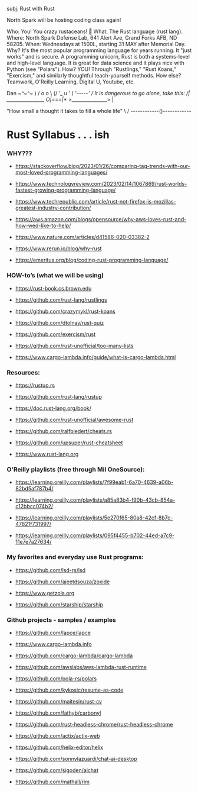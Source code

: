 subj: Rust with Rust

North Spark will be hosting coding class again!

Who: You!  You crazy rustaceans! 🦀
What: The Rust language (rust lang).
Where:  North Spark Defense Lab, 641 Alert Ave, Grand Forks AFB, ND 58205.
When: Wednesdays at 1500L, starting 31 MAY after Memorial Day.
Why?  It's the most popular programming language for years running.  It "just works" and is secure. A programming unicorn, Rust is both a systems-level and high-level language.  It is great for data science and it plays nice with Python (see "Polars"). 
How?  YOU!  Through "Rustlings," "Rust Koans," "Exercism," and similarly thoughtful teach-yourself methods. 
How else?  Teamwork, O'Reilly Learning, Digital U, Youtube, etc. 

Dan
       _~^~^~_
   \) /  o o  \ (/
     '_   u   _'
     \ '-----' /
It is dangerous to go alone, take this:
      /| ________________
O|===|* >________________>
      \|

"How small a thought it takes to fill a whole life"
           \  /
------------()------------



# Rust Syllabus . . . ish

### WHY???

- https://stackoverflow.blog/2023/01/26/comparing-tag-trends-with-our-most-loved-programming-languages/ 

- https://www.technologyreview.com/2023/02/14/1067869/rust-worlds-fastest-growing-programming-language/ 

- https://www.techrepublic.com/article/rust-not-firefox-is-mozillas-greatest-industry-contribution/

- https://aws.amazon.com/blogs/opensource/why-aws-loves-rust-and-how-wed-like-to-help/

- https://www.nature.com/articles/d41586-020-03382-2 

- https://www.rerun.io/blog/why-rust 

- https://emeritus.org/blog/coding-rust-programming-language/


### HOW-to’s (what we will be using)

- https://rust-book.cs.brown.edu 

- https://github.com/rust-lang/rustlings 

- https://github.com/crazymykl/rust-koans 

- https://github.com/dtolnay/rust-quiz 

- https://github.com/exercism/rust 

- https://github.com/rust-unofficial/too-many-lists 

- https://www.cargo-lambda.info/guide/what-is-cargo-lambda.html 


### **Resources:**

- https://rustup.rs 

- https://github.com/rust-lang/rustup 

- https://doc.rust-lang.org/book/ 

- https://github.com/rust-unofficial/awesome-rust 

- https://github.com/ralfbiedert/cheats.rs 

- https://github.com/upsuper/rust-cheatsheet 

- https://www.rust-lang.org 


### O'Reilly playlists (free through Mil OneSource):

- https://learning.oreilly.com/playlists/7f99eab1-6a70-4639-a06b-82bd5af787b4/

- https://learning.oreilly.com/playlists/a85a83b4-f90b-43cb-854a-c12bbcc074b2/

- https://learning.oreilly.com/playlists/5e270f65-80a8-42cf-8b7c-47821f731997/

- https://learning.oreilly.com/playlists/095f4455-b702-44ed-a7c9-11e7e7a27634/


### My favorites and everyday use Rust programs:

- https://github.com/lsd-rs/lsd 

- https://github.com/ajeetdsouza/zoxide 

- https://www.getzola.org 

- https://github.com/starship/starship 


### Github projects - samples / examples

- https://github.com/lapce/lapce 

- https://www.cargo-lambda.info

- https://github.com/cargo-lambda/cargo-lambda 

- https://github.com/awslabs/aws-lambda-rust-runtime 

- https://github.com/pola-rs/polars 

- https://github.com/kykosic/resume-as-code 

- https://github.com/maitesin/rust-cv 

- https://github.com/fathyb/carbonyl 

- https://github.com/rust-headless-chrome/rust-headless-chrome 

- https://github.com/actix/actix-web 

- https://github.com/helix-editor/helix

- https://github.com/sonnylazuardi/chat-ai-desktop 

- https://github.com/sigoden/aichat 

- https://github.com/mathall/rim 

